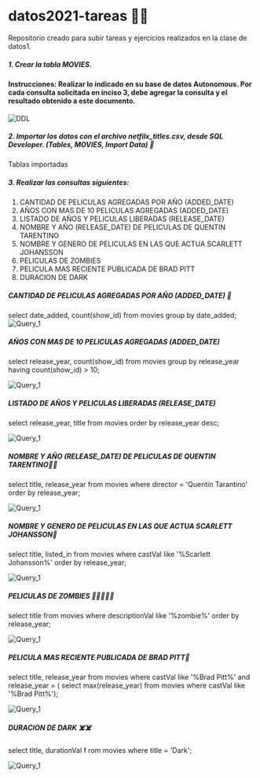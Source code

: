 # datos2021-tareas 🤖🤖
Repositorio creado para subir tareas y ejercicios realizados en la clase de datos1.


##### 1. Crear la tabla MOVIES.

#### Instrucciones: Realizar lo indicado en su base de datos Autonomous.  Por cada consulta solicitada en inciso 3, debe agregar la consulta y el resultado obtenido a este documento. 

![DDL](https://github.com/lsophiagr/datos2021-tareas/blob/main/images/foto1.png)

##### 2. Importar los datos con el archivo netfilx_titles.csv, desde SQL Developer.  (Tables, MOVIES, Import Data) 👀
Tablas importadas


##### 3. Realizar las consultas siguientes: 
1.    CANTIDAD DE PELICULAS AGREGADAS POR AÑO (ADDED_DATE)
2.    AÑOS CON MAS DE 10 PELICULAS AGREGADAS (ADDED_DATE)
3.    LISTADO DE AÑOS Y PELICULAS LIBERADAS (RELEASE_DATE) 
4.    NOMBRE Y AÑO (RELEASE_DATE) DE PELICULAS DE QUENTIN TARENTINO
5.    NOMBRE Y GENERO DE PELICULAS EN LAS QUE ACTUA SCARLETT JOHANSSON
6.    PELICULAS DE ZOMBIES 
7.    PELICULA MAS RECIENTE PUBLICADA DE BRAD PITT
8.    DURACION DE DARK


##### CANTIDAD DE PELICULAS AGREGADAS POR AÑO (ADDED_DATE) 🧞
select date_added,
count(show_id) 
from movies 
group by date_added;
![Query_1](https://github.com/lsophiagr/datos2021-tareas/blob/main/images/foto%202.png)



##### AÑOS CON MAS DE 10 PELICULAS AGREGADAS (ADDED_DATE)
select release_year, 
count(show_id) 
from movies 
group by release_year 
having count(show_id) > 10;

![Query_1](https://github.com/lsophiagr/datos2021-tareas/blob/main/images/foto%203.png)


##### LISTADO DE AÑOS Y PELICULAS LIBERADAS (RELEASE_DATE) 

select release_year, title 
from movies 
order by release_year desc;


![Query_1](https://github.com/lsophiagr/datos2021-tareas/blob/main/images/foto%204.png)


##### NOMBRE Y AÑO (RELEASE_DATE) DE PELICULAS DE QUENTIN TARENTINO👨‍🦰
select title, release_year 
from movies 
where director = 'Quentin Tarantino' 
order by release_year;




![Query_1](https://github.com/lsophiagr/datos2021-tareas/blob/main/images/foto%205.png)


##### NOMBRE Y GENERO DE PELICULAS EN LAS QUE ACTUA SCARLETT JOHANSSON👩‍
select title, listed_in 
from movies 
where castVal like '%Scarlett Johansson%'
order by release_year;




![Query_1](https://github.com/lsophiagr/datos2021-tareas/blob/main/images/foto%206.png)


##### PELICULAS DE ZOMBIES 🧟‍♀️🧟‍♀️🧟‍
select title 
from movies 
where descriptionVal 
like '%zombie%'
order by release_year;





![Query_1](https://github.com/lsophiagr/datos2021-tareas/blob/main/images/foto%207.png)


##### PELICULA MAS RECIENTE PUBLICADA DE BRAD PITT🧛
select title, release_year 
from movies 
where castVal like '%Brad Pitt%' and release_year = (
select max(release_year) 
from movies 
where castVal like '%Brad Pitt%');




![Query_1](https://github.com/lsophiagr/datos2021-tareas/blob/main/images/foto%208.png)


##### DURACION DE DARK ☠️☠️
select title, durationVal f
rom movies 
where title = 'Dark';



![Query_1](https://github.com/lsophiagr/datos2021-tareas/blob/main/images/foto%209.png)
